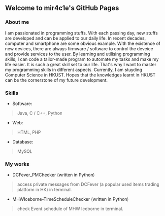 ## Welcome to mir4c1e's GitHub Pages

### About me

I am passionated in programming stuffs. With each passing day, new stuffs are developed and can be applied to our daily life. In recent decades, computer and smartphone are some obvious example. With the existence of new devices, there are always firmware / software to control the deveice and provide services to the user. By learning and utilising programming skills, I can code a tailor-made program to automate my tasks and make my life easier. It is such a great skill set to our life. That's why I want to master my programming skills in different aspects. Currently, I am stuyding Computer Science in HKUST. Hopes that the knowledges learnt in HKUST can be the cornerstone of my future development.

### Skills

* Software:
> Java, C / C++, Python
* Web:
> HTML, PHP
* Database:
> MySQL

### My works

* DCFever_PMChecker (written in Python)
> access private messages from DCFever (a popular used items trading platform in HK) in terminal.

* MHWIceborne-TimeScheduleChecker (written in Python)
> check Event schedule of MHW Iceborne in terminal.
